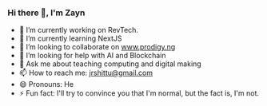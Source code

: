 ### Hi there 👋, I'm Zayn

- 🔭 I’m currently working on RevTech.
- 🌱 I’m currently learning NextJS
- 👯 I’m looking to collaborate on www.prodigy.ng
- 🤔 I’m looking for help with AI and Blockchain
- 💬 Ask me about teaching computing and digital making
- 📫 How to reach me: jrshittu@gmail.com
- 😄 Pronouns: He
- ⚡ Fun fact: I'll try to convince you that I'm normal, but the fact is, I'm not.
